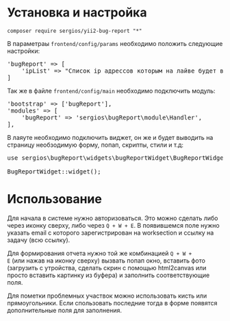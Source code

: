 # Установка и настройка
<code>composer require sergios/yii2-bug-report "*"</code>

В параметраы <code>frontend/config/params</code> необходимо положить следующие настройки:<br>
<pre>
'bugReport' => [
    'ipList' => "Список ip адрессов которым на лайве будет виден виджет"
]
</pre>

Так же в файле <code>frontend/config/main</code> необходимо подключить модуль:
<pre>
'bootstrap' => ['bugReport'],
'modules' => [
	'bugReport' => 'sergios\bugReport\module\Handler',
],
</pre>

В лаяуте необходимо подключить виджет, он же и будет выводить на страницу необзодимую
форму, попап, скрипты, стили и т.д:<br>

<pre>
use sergios\bugReport\widgets\bugReportWidget\BugReportWidget;

BugReportWidget::widget();
</pre>

# Использование
Для начала в системе нужно авторизоваться. Это можно сделать либо через иконку сверху, либо через <code>Q + W + E</code>.
В появившемся поле нужно указать email с которого зарегистрирован на worksection и ссылку на задачу (всю ссылку).

Для формирования отчета нужно той же комбинацией <code>Q + W + E</code> (или нажав на иконку сверху) вызвать попап окно, вставить фото (загрузить с утройства, сделать скрин с помощью html2canvas или просто вставить картинку из буфера) и заполнить соответствующие поля.

Для пометки проблемных участвок можно использовать кисть или прямоугольники. Если спользовать последние тогда в форме появятся дополнительные поля для заполнения.
